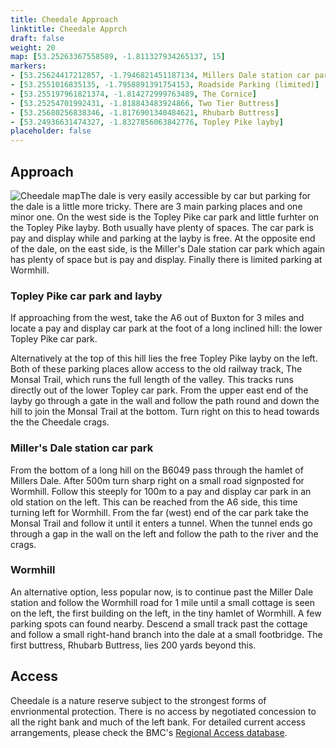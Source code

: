 ```yaml
---
title: Cheedale Approach
linktitle: Cheedale Apprch
draft: false
weight: 20
map: [53.25263367558589, -1.811327934265137, 15]
markers:
- [53.25624417212857, -1.7946821451187134, Millers Dale station car park]
- [53.2551016835135, -1.7958891391754153, Roadside Parking (limited)]
- [53.255197961821374, -1.814272999763489, The Cornice]
- [53.25254701992431, -1.818843483924866, Two Tier Buttress]
- [53.25680256838346, -1.8176901340484621, Rhubarb Buttress]
- [53.24936631474327, -1.8327856063842776, Topley Pike layby]
placeholder: false
---
```



## Approach

![Cheedale map](/img/peak/cheedale/chee3.gif)The dale is very easily accessible by car but parking for the dale is a little more tricky. There are 3 main parking places and one minor one. On the west side is the Topley Pike car park and little furhter on the Topley Pike layby. Both usually have plenty of spaces. The car park is pay and display while and parking at the layby is free. At the opposite end of the dale, on the east side, is the Miller's Dale station car park which again has plenty of space but is pay and display. Finally there is limited parking at Wormhill.

### Topley Pike car park and layby

If approaching from the west, take the A6 out of Buxton for 3 miles and locate a pay and display car park at the foot of a long inclined hill: the lower Topley Pike car park.

Alternatively at the top of this hill lies the free Topley Pike layby on the left. Both of these parking places allow access to the old railway track, The Monsal Trail, which runs the full length of the valley. This tracks runs directly out of the lower Topley car park. From the upper east end of the layby go through a gate in the wall and follow the path round and down the hill to join the Monsal Trail at the bottom. Turn right on this to head towards the the Cheedale crags.

### Miller's Dale station car park

From the bottom of a long hill on the B6049 pass through the hamlet of Millers Dale. After 500m turn sharp right on a small road signposted for Wormhill. Follow this steeply for 100m to a pay and display car park in an old station on the left. This can be reached from the A6 side, this time turning left for Wormhill. From the far (west) end of the car park take the Monsal Trail and follow it until it enters a tunnel. When the tunnel ends go through a gap in the wall on the left and follow the path to the river and the crags.

### Wormhill

An alternative option, less popular now, is to continue past the Miller Dale station and follow the Wormhill road for 1 mile until a small cottage is seen on the left, the first building on the left, in the tiny hamlet of Wormhill. A few parking spots can found nearby. Descend a small track past the cottage and follow a small right-hand branch into the dale at a small footbridge. The first buttress, Rhubarb Buttress, lies 200 yards beyond this.

## Access

Cheedale is a nature reserve subject to the strongest forms of envrionmental protection. There is no access by negotiated concession to all the right bank and much of the left bank. For detailed current access arrangements, please check the BMC's [Regional Access database](https://thebmc.co.uk/modules/RAD/View.aspx?id=459).